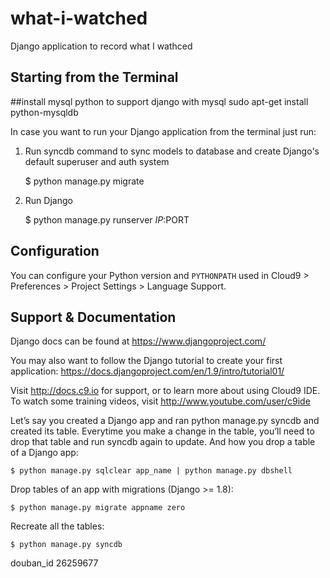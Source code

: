 # what-i-watched
Django application to record what I wathced


## Starting from the Terminal

##install mysql python to support django with mysql
sudo apt-get install python-mysqldb

In case you want to run your Django application from the terminal just run:

1) Run syncdb command to sync models to database and create Django's default superuser and auth system

    $ python manage.py migrate

2) Run Django

    $ python manage.py runserver $IP:$PORT
    
## Configuration

You can configure your Python version and `PYTHONPATH` used in
Cloud9 > Preferences > Project Settings > Language Support.

## Support & Documentation

Django docs can be found at https://www.djangoproject.com/

You may also want to follow the Django tutorial to create your first application:
https://docs.djangoproject.com/en/1.9/intro/tutorial01/

Visit http://docs.c9.io for support, or to learn more about using Cloud9 IDE.
To watch some training videos, visit http://www.youtube.com/user/c9ide

Let’s say you created a Django app and ran python manage.py syncdb and created its table. Everytime you make a change in the table, you’ll need to drop that table and run syncdb again to update. And how you drop a table of a Django app:

    $ python manage.py sqlclear app_name | python manage.py dbshell

Drop tables of an app with migrations (Django >= 1.8):

    $ python manage.py migrate appname zero

Recreate all the tables:

    $ python manage.py syncdb

douban_id
26259677
